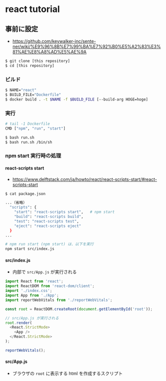 # react tutorial

## 事前に設定
- https://github.com/keywalker-inc/sente-ner/wiki/%E9%96%8B%E7%99%BA%E7%92%B0%E5%A2%83%E3%81%AE%E8%A8%AD%E5%AE%9A

```bash
$ git clone [this repository]
$ cd [this repository]
```

### ビルド

```bash
$ NAME="react"
$ BUILD_FILE="Dockerfile"
$ docker build . -t $NAME -f $BUILD_FILE [--build-arg HOGE=hoge]
```

### 実行

```bash
# tail -1 Dockerfile
CMD ["npm", "run", "start"]

$ bash run.sh
$ bash run.sh /bin/sh
```

### npm start 実行時の処理

#### react-scripts start

- https://www.delftstack.com/ja/howto/react/react-scripts-start/#react-scripts-start

```bash
$ cat package.json

...（省略）
  "scripts": {
    "start": "react-scripts start",   # npm start
    "build": "react-scripts build",
    "test": "react-scripts test",
    "eject": "react-scripts eject"
  }
...
```

```bash
# npm run start (npm start) は、以下を実行
npm start src/index.js
```

#### src/index.js

- 内部で `src/App.js` が実行される

```js
import React from 'react';
import ReactDOM from 'react-dom/client';
import './index.css';
import App from './App';
import reportWebVitals from './reportWebVitals';

const root = ReactDOM.createRoot(document.getElementById('root'));

// src/App.js が実行される
root.render(
  <React.StrictMode>
    <App />
  </React.StrictMode>
);

reportWebVitals();
```

#### src/App.js

- ブラウザの `root` に表示する html を作成するスクリプト

<!--
## memo

```bash
docker save react | gzip > react
docker run -d --name react react
docker cp cd89ac8cb142d93de1b3725fabd937c9754722e71f73aebcda825c67c41837dd:/code/my-app/src ./
```
-->
